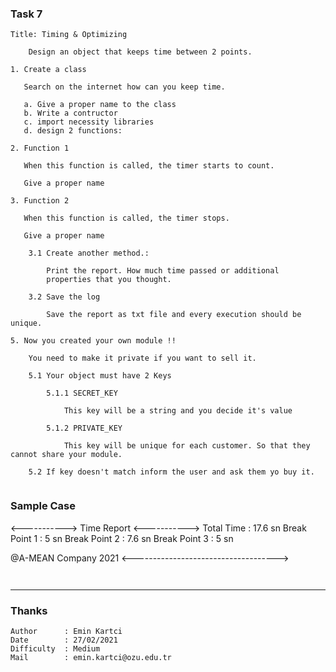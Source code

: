 
### Task 7
```
Title: Timing & Optimizing

    Design an object that keeps time between 2 points.

1. Create a class

   Search on the internet how can you keep time. 

   a. Give a proper name to the class
   b. Write a contructor
   c. import necessity libraries
   d. design 2 functions:

2. Function 1

   When this function is called, the timer starts to count.

   Give a proper name

3. Function 2

   When this function is called, the timer stops.

   Give a proper name

    3.1 Create another method.:

        Print the report. How much time passed or additional
        properties that you thought.

    3.2 Save the log

        Save the report as txt file and every execution should be unique.

5. Now you created your own module !!

    You need to make it private if you want to sell it.

    5.1 Your object must have 2 Keys

        5.1.1 SECRET_KEY

            This key will be a string and you decide it's value

        5.1.2 PRIVATE_KEY

            This key will be unique for each customer. So that they cannot share your module.

    5.2 If key doesn't match inform the user and ask them yo buy it.


```
### Sample Case

<-----------> Time Report <----------->
Total Time      : 17.6  sn
Break Point 1   : 5     sn
Break Point 2   : 7.6   sn
Break Point 3   : 5     sn

@A-MEAN Company 2021
<------------------------------------>
```


```
---
### Thanks
```
Author      : Emin Kartci
Date        : 27/02/2021
Difficulty  : Medium
Mail        : emin.kartci@ozu.edu.tr
```


